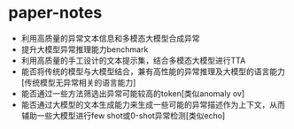 # paper-notes
* 利用高质量的异常文本信息和多模态大模型合成异常
* 提升大模型异常推理能力benchmark
* 利用高质量的手工设计的文本提示集，结合多模态大模型进行TTA
* 能否将传统的模型与大模型结合，兼有高性能的异常推理及大模型的语言能力[传统模型无异常相关的语言能力]
* 能否通过一些方法筛选出异常可能较高的token[类似anomaly ov]
* 能否通过大模型的文本生成能力来生成一些可能的异常描述作为上下文，从而辅助一些大模型进行few shot或0-shot异常检测[类似echo]
